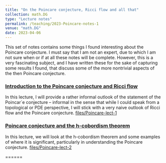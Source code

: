 ```yaml
---
title: "On the Poincare conjecture, Ricci flow and all that"
collection: math.DG
type: "Lecture notes"
permalink: /teaching/2023-Poincare-notes-1
venue: "math.DG"
date: 2023-04-06
---
```


This set of notes contains some things I found interesting about the Poincare conjecture. I must say that I am not an expert, due to which I am not sure when or if at all these notes will be complete. However, this is a very fascinating subject, and I have written these for the sake of capturing some results I found, that discuss some of the more nontrivial aspects of the then Poincare conjecture. 

<h3><a href="https://vkalvakotamath.github.io/files/Poincare-lect-1.pdf">Introduction to the Poincare conjecture and Ricci flow</a></h3>

In this lecture, I will provide a rather informal outlook of the statement of the Poincar´e conjecture – informal in the sense that while I could speak from a topological or PDE perspective, I will stick with a very naive outlook of Ricci flow and the Poincare conjecture. <a href="https://vkalvakotamath.github.io/files/Poincare-lect-1.pdf">files/Poincare-lect-1</a>


<h3><a href="https://vkalvakotamath.github.io/files/Poincare-lect-2.pdf">Poincare conjecture and the h-cobordism theorem</a></h3>

In this lecture, we will look at the h-cobordism theorem and some examples of where it is significant, particularly in understanding the Poincare conjecture. <a href="https://vkalvakotamath.github.io/files/Poincare-lect-2.pdf">files/Poincare-lect-2</a>

======
